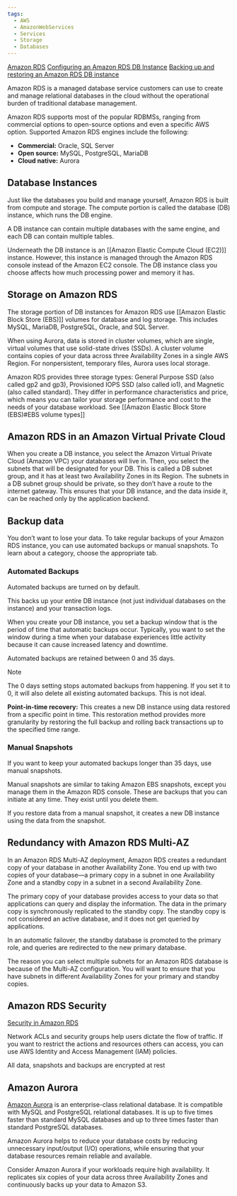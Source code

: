 ```yaml
---
tags:
  - AWS
  - AmazonWebServices
  - Services
  - Storage
  - Databases
---
```


[Amazon RDS](https://aws.amazon.com/rds/)
[Configuring an Amazon RDS DB Instance](https://docs.aws.amazon.com/AmazonRDS/latest/UserGuide/CHAP_RDS_Configuring.html)
[Backing up and restoring an Amazon RDS DB instance](https://docs.aws.amazon.com//AmazonRDS/latest/UserGuide/CHAP_CommonTasks.BackupRestore.html)

Amazon RDS is a managed database service customers can use to create and manage relational databases in the cloud without the operational burden of traditional database management.

Amazon RDS supports most of the popular RDBMSs, ranging from commercial options to open-source options and even a specific AWS option. Supported Amazon RDS engines include the following:

- **Commercial:** Oracle, SQL Server
- **Open source:** MySQL, PostgreSQL, MariaDB
- **Cloud native:** Aurora

## Database Instances

Just like the databases you build and manage yourself, Amazon RDS is built from compute and storage. The compute portion is called the database (DB) instance, which runs the DB engine.

A DB instance can contain multiple databases with the same engine, and each DB can contain multiple tables.

Underneath the DB instance is an [[Amazon Elastic Compute Cloud (EC2)]] instance. However, this instance is managed through the Amazon RDS console instead of the Amazon EC2 console. The DB instance class you choose affects how much processing power and memory it has.

## Storage on Amazon RDS

The storage portion of DB instances for Amazon RDS use [[Amazon Elastic Block Store (EBS)]] volumes for database and log storage. This includes MySQL, MariaDB, PostgreSQL, Oracle, and SQL Server.

When using Aurora, data is stored in cluster volumes, which are single, virtual volumes that use solid-state drives (SSDs). A cluster volume contains copies of your data across three Availability Zones in a single AWS Region. For nonpersistent, temporary files, Aurora uses local storage.

Amazon RDS provides three storage types: General Purpose SSD (also called gp2 and gp3), Provisioned IOPS SSD (also called io1), and Magnetic (also called standard). They differ in performance characteristics and price, which means you can tailor your storage performance and cost to the needs of your database workload. See [[Amazon Elastic Block Store (EBS)#EBS volume types]]

## Amazon RDS in an Amazon Virtual Private Cloud

When you create a DB instance, you select the Amazon Virtual Private Cloud (Amazon VPC) your databases will live in. Then, you select the subnets that will be designated for your DB. This is called a DB subnet group, and it has at least two Availability Zones in its Region. The subnets in a DB subnet group should be private, so they don’t have a route to the internet gateway. This ensures that your DB instance, and the data inside it, can be reached only by the application backend.

## Backup data

You don’t want to lose your data. To take regular backups of your Amazon RDS instance, you can use automated backups or manual snapshots. To learn about a category, choose the appropriate tab.

### Automated Backups

Automated backups are turned on by default.

This backs up your entire DB instance (not just individual databases on the instance) and your transaction logs. 

When you create your DB instance, you set a backup window that is the period of time that automatic backups occur. Typically, you want to set the window during a time when your database experiences little activity because it can cause increased latency and downtime.

Automated backups are retained between 0 and 35 days.

> [!NOTE]
> The 0 days setting stops automated backups from happening. If you set it to 0, it will also delete all existing automated backups. This is not ideal.


**Point-in-time recovery:** This creates a new DB instance using data restored from a specific point in time. This restoration method provides more granularity by restoring the full backup and rolling back transactions up to the specified time range.

### Manual Snapshots

If you want to keep your automated backups longer than 35 days, use manual snapshots.

Manual snapshots are similar to taking Amazon EBS snapshots, except you manage them in the Amazon RDS console. These are backups that you can initiate at any time. They exist until you delete them.

If you restore data from a manual snapshot, it creates a new DB instance using the data from the snapshot.


## Redundancy with Amazon RDS Multi-AZ

In an Amazon RDS Multi-AZ deployment, Amazon RDS creates a redundant copy of your database in another Availability Zone. You end up with two copies of your database—a primary copy in a subnet in one Availability Zone and a standby copy in a subnet in a second Availability Zone.

The primary copy of your database provides access to your data so that applications can query and display the information. The data in the primary copy is synchronously replicated to the standby copy. The standby copy is not considered an active database, and it does not get queried by applications.

In an automatic failover, the standby database is promoted to the primary role, and queries are redirected to the new primary database.

The reason you can select multiple subnets for an Amazon RDS database is because of the Multi-AZ configuration. You will want to ensure that you have subnets in different Availability Zones for your primary and standby copies.

## Amazon RDS Security

[Security in Amazon RDS](https://docs.aws.amazon.com//AmazonRDS/latest/UserGuide/UsingWithRDS.html)

Network ACLs and security groups help users dictate the flow of traffic. If you want to restrict the actions and resources others can access, you can use AWS Identity and Access Management (IAM) policies.

All data, snapshots and backups are encrypted at rest


## Amazon Aurora

[Amazon Aurora](https://aws.amazon.com/rds/aurora/) is an enterprise-class relational database. It is compatible with MySQL and PostgreSQL relational databases. It is up to five times faster than standard MySQL databases and up to three times faster than standard PostgreSQL databases.

Amazon Aurora helps to reduce your database costs by reducing unnecessary input/output (I/O) operations, while ensuring that your database resources remain reliable and available. 

Consider Amazon Aurora if your workloads require high availability. It replicates six copies of your data across three Availability Zones and continuously backs up your data to Amazon S3.